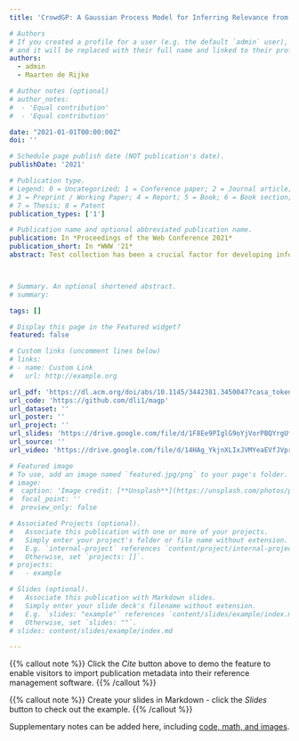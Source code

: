 ```yaml
---
title: 'CrowdGP: A Gaussian Process Model for Inferring Relevance from Crowd Annotations'

# Authors
# If you created a profile for a user (e.g. the default `admin` user), write the username (folder name) here
# and it will be replaced with their full name and linked to their profile.
authors:
  - admin
  - Maarten de Rijke

# Author notes (optional)
# author_notes:
#  - 'Equal contribution'
#  - 'Equal contribution'

date: "2021-01-01T00:00:00Z"
doi: ''

# Schedule page publish date (NOT publication's date).
publishDate: '2021'

# Publication type.
# Legend: 0 = Uncategorized; 1 = Conference paper; 2 = Journal article;
# 3 = Preprint / Working Paper; 4 = Report; 5 = Book; 6 = Book section;
# 7 = Thesis; 8 = Patent
publication_types: ['1']

# Publication name and optional abbreviated publication name.
publication: In *Proceedings of the Web Conference 2021*
publication_short: In *WWW '21*
abstract: Test collection has been a crucial factor for developing information retrieval systems. Constructing a test collection requires annotators to assess the relevance of massive query-document pairs. Relevance annotations acquired through crowdsourcing platforms alleviate the enormous cost of this process but they are often noisy. Existing models to denoise crowd annotations mostly assume that annotations are generated independently, based on which a probabilistic graphical model is designed to model the annotation generation process. However, tasks are often correlated with each other in reality. It is an understudied problem whether and how task correlation helps in denoising crowd annotations. In this paper, we relax the independence assumption to model task correlation in terms of relevance. We propose a new crowd annotation generation model named CrowdGP, where true relevance labels, annotator competence, annotator’s bias towards relevancy, task difficulty, and task’s bias towards relevancy are modelled through a Gaussian process and multiple Gaussian variables respectively. The CrowdGP model shows better performance in terms of interring true relevance labels compared with state-of-the-art baselines on two crowdsourcing datasets on relevance. The experiments also demonstrate its effectiveness in terms of selecting new tasks for future crowd annotation, which is a new functionality of CrowdGP. Ablation studies indicate that the effectiveness is attributed to the modelling of task correlation based on the auxiliary information of tasks and the prior relevance information of documents to queries.



# Summary. An optional shortened abstract.
# summary: 

tags: []

# Display this page in the Featured widget?
featured: false

# Custom links (uncomment lines below)
# links:
# - name: Custom Link
#   url: http://example.org

url_pdf: 'https://dl.acm.org/doi/abs/10.1145/3442381.3450047?casa_token=HbgLpHqlVIQAAAAA:g1_ZjcPq9IJBOhZ0Qn-L2hmJCvhM4rQcVssV0KHq0JBgi3K-cnkIXFgzCsyo8P8hOzTlAXsJuw2CTT8'
url_code: 'https://github.com/dli1/magp'
url_dataset: ''
url_poster: ''
url_project: ''
url_slides: 'https://drive.google.com/file/d/1F8Ee9PIglG9oYjVorPBQYrgUfCnaW7BH/view?usp=drive_link'
url_source: ''
url_video: 'https://drive.google.com/file/d/14HAg_YkjnXLIxJVMYeaEVfJVpr9Z6JgR/view?usp=drive_link'

# Featured image
# To use, add an image named `featured.jpg/png` to your page's folder.
# image:
#  caption: 'Image credit: [**Unsplash**](https://unsplash.com/photos/pLCdAaMFLTE)'
#  focal_point: ''
#  preview_only: false

# Associated Projects (optional).
#   Associate this publication with one or more of your projects.
#   Simply enter your project's folder or file name without extension.
#   E.g. `internal-project` references `content/project/internal-project/index.md`.
#   Otherwise, set `projects: []`.
# projects:
#   - example

# Slides (optional).
#   Associate this publication with Markdown slides.
#   Simply enter your slide deck's filename without extension.
#   E.g. `slides: "example"` references `content/slides/example/index.md`.
#   Otherwise, set `slides: ""`.
# slides: content/slides/example/index.md

---
```


{{% callout note %}}
Click the _Cite_ button above to demo the feature to enable visitors to import publication metadata into their reference management software.
{{% /callout %}}

{{% callout note %}}
Create your slides in Markdown - click the _Slides_ button to check out the example.
{{% /callout %}}

Supplementary notes can be added here, including [code, math, and images](https://wowchemy.com/docs/writing-markdown-latex/).
